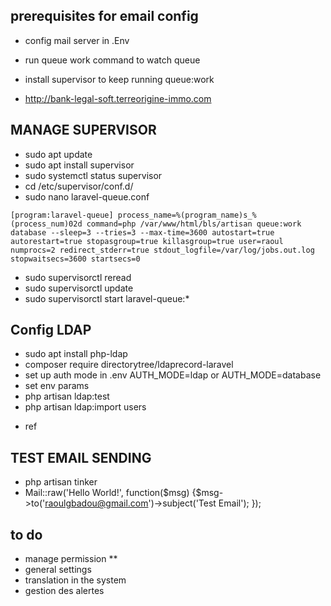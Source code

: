 ## prerequisites for email config

- config mail server in .Env
- run queue work command to watch queue
- install supervisor to keep running queue:work

- http://bank-legal-soft.terreorigine-immo.com

## MANAGE SUPERVISOR

-  sudo apt update 
- sudo apt install supervisor
- sudo systemctl status supervisor
- cd /etc/supervisor/conf.d/
- sudo nano laravel-queue.conf

 `
[program:laravel-queue]
process_name=%(program_name)s_%(process_num)02d
command=php /var/www/html/bls/artisan queue:work database --sleep=3 --tries=3 --max-time=3600
autostart=true
autorestart=true
stopasgroup=true
killasgroup=true
user=raoul
numprocs=2
redirect_stderr=true
stdout_logfile=/var/log/jobs.out.log
stopwaitsecs=3600
startsecs=0
 `
- sudo supervisorctl reread
- sudo supervisorctl update
- sudo supervisorctl start laravel-queue:*

## Config LDAP
- sudo apt install php-ldap
- composer require directorytree/ldaprecord-laravel
- set up auth mode in .env AUTH_MODE=ldap or AUTH_MODE=database
- set env params
- php artisan ldap:test <!-- to test if set succesfully -->
- php artisan ldap:import users <!-- import AD users -->

* ref <!-- https://anqorithm.medium.com/implementing-ldap-authentication-integration-in-laravel-a-guide-to-using-openldap-phpldapadmin-f34a37e401bd -->


## TEST EMAIL SENDING

* php artisan tinker
* Mail::raw('Hello World!', function($msg) {$msg->to('raoulgbadou@gmail.com')->subject('Test Email'); });


## to do 


* manage permission **
* general settings
* translation in the system
* gestion des alertes

